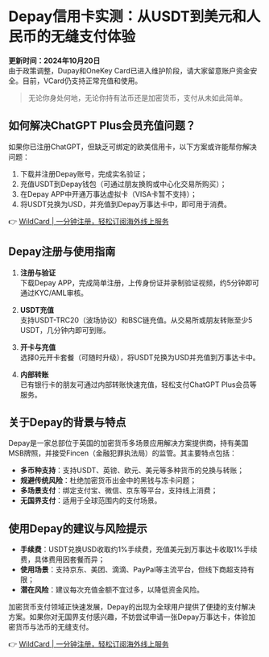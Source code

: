 # Depay信用卡实测：从USDT到美元和人民币的无缝支付体验

**更新时间：2024年10月20日**  
由于政策调整，Dupay和OneKey Card已进入维护阶段，请大家留意账户资金安全。目前，VCard仍支持正常充值和使用。

> 无论你身处何地，无论你持有法币还是加密货币，支付从未如此简单。

## 如何解决ChatGPT Plus会员充值问题？

如果你已注册ChatGPT，但缺乏可绑定的欧美信用卡，以下方案或许能帮你解决问题：

1. 下载并注册Depay账号，完成实名验证；
2. 充值USDT到Depay钱包（可通过朋友换购或中心化交易所购买）；
3. 在Depay APP中开通万事达虚拟卡（VISA卡暂不支持）；
4. 将USDT兑换为USD，并充值到Depay万事达卡中，即可用于消费。

👉 [WildCard | 一分钟注册，轻松订阅海外线上服务](https://bbtdd.com/WildCard)

## Depay注册与使用指南

1. **注册与验证**  
   下载Depay APP，完成简单注册，上传身份证并录制验证视频，约5分钟即可通过KYC/AML审核。

2. **USDT充值**  
   支持USDT-TRC20（波场协议）和BSC链充值。从交易所或朋友转账至少5 USDT，几分钟内即可到账。

3. **开卡与充值**  
   选择0元开卡套餐（可随时升级），将USDT兑换为USD并充值到万事达卡中。

4. **内部转账**  
   已有银行卡的朋友可通过内部转账快速充值，轻松支付ChatGPT Plus会员等服务。

## 关于Depay的背景与特点

Depay是一家总部位于英国的加密货币多场景应用解决方案提供商，持有美国MSB牌照，并接受Fincen（金融犯罪执法局）的监管。其主要特点包括：

- **多币种支持**：支持USDT、英镑、欧元、美元等多种货币的兑换与转账；
- **规避传统风险**：杜绝加密货币出金中的黑钱与冻卡问题；
- **多场景支付**：绑定支付宝、微信、京东等平台，支持线上消费；
- **无国界支付**：适用于全球范围内的支付场景。

## 使用Depay的建议与风险提示

- **手续费**：USDT兑换USD收取约1%手续费，充值美元到万事达卡收取1%手续费，具体费用因套餐而异；
- **使用场景**：支持京东、美团、滴滴、PayPal等主流平台，但线下商超支持有限；
- **潜在风险**：建议每次充值金额不宜过多，以降低资金风险。

加密货币支付领域正快速发展，Depay的出现为全球用户提供了便捷的支付解决方案。如果你对无国界支付感兴趣，不妨尝试申请一张Depay万事达卡，体验加密货币与法币的无缝支付。

👉 [WildCard | 一分钟注册，轻松订阅海外线上服务](https://bbtdd.com/WildCard)